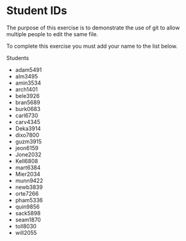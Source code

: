 # Student IDs

The purpose of this exercise is to demonstrate the use of git to allow multiple people to edit the same file.

To complete this exercise you must add your name to the list below.

Students

* adam5491
* alm3495
* amin3534
* arch1401
* bele3926
* bran5689
* burk0683
* carl6730 
* carv4345
* Deka3914
* dixo7800
* guzm3915
* jeon6159 
* Jone2032
* Kell6808
* mart6384
* Mier2034
* munn9422
* newb3839
* orte7266
* pham5336
* quin9856
* sack5898
* seam1870
* toll8030
* will2055
